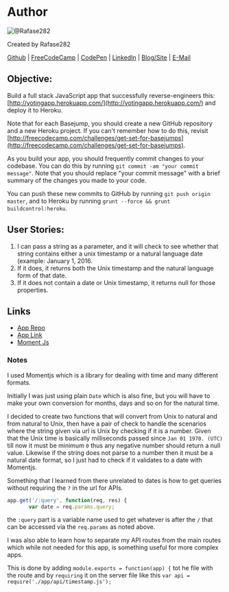 # Author
![@Rafase282](https://avatars0.githubusercontent.com/Rafase282?&s=128)

Created by Rafase282

[Github](https://github.com/Rafase282) | [FreeCodeCamp](http://www.freecodecamp.com/rafase282) | [CodePen](http://codepen.io/Rafase282/) | [LinkedIn](https://www.linkedin.com/in/rafase282) | [Blog/Site](https://rafase282.wordpress.com/) | [E-Mail](mailto:rafase282@gmail.com)

## Objective:
Build a full stack JavaScript app that successfully reverse-engineers this: [http://votingapp.herokuapp.com/](http://votingapp.herokuapp.com/) and deploy it to Heroku.

Note that for each Basejump, you should create a new GitHub repository and a new Heroku project. If you can't remember how to do this, revisit [http://freecodecamp.com/challenges/get-set-for-basejumps](http://freecodecamp.com/challenges/get-set-for-basejumps).

As you build your app, you should frequently commit changes to your codebase. You can do this by running `git commit -am "your commit message"`. Note that you should replace "your commit message" with a brief summary of the changes you made to your code.

You can push these new commits to GitHub by running `git push origin master`, and to Heroku by running `grunt --force && grunt buildcontrol:heroku`.

## User Stories:
1. I can pass a string as a parameter, and it will check to see whether that string contains either a unix timestamp or a natural language date (example: January 1, 2016.
2. If it does, it returns both the Unix timestamp and the natural language form of that date.
3. If it does not contain a date or Unix timestamp, it returns null for those properties.

## Links
- [App Repo](https://github.com/Rafase282/Timestamp-API)
- [App Link](http://r282-timestamp-api.herokuapp.com/)
- [Moment Js](http://momentjs.com/docs/)

### Notes
I used Momentjs which is a library for dealing with time and many different formats.

Initially I was just using plain `Date` which is also fine, but you will have to make your own conversion for months, days and so on for the natural time.

I decided to create two functions that will convert from Unix to natural and from natural to Unix, then have a pair of check to handle the scenarios where the string given via url is Unix by checking if it is a number. Given that the Unix time is basically milliseconds passed since `Jan 01 1970. (UTC)` till now it must be minimum `0` thus any negative number should return a null value. Likewise if the string does not parse to a number then it must be a natural date format, so I just had to check if it validates to a date with Momentjs.

Something that I learned from there unrelated to dates is how to get queries without requiring the `?` in the url for APIs.

```js
app.get('/:query', function(req, res) {
       var date = req.params.query;
```

the `:query` part is a variable name used to get whatever is after the `/` that can be accessed via the `req.params` as noted above.

I was also able to learn how to separate my API routes from the main routes which while not needed for this app, is something useful for more complex apps.

This is done by adding `module.exports = function(app) {` tot he file with the route and by `requiring` it on the server file like this `var api = require('./app/api/timestamp.js');`
